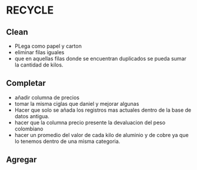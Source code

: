 # RECYCLE

## Clean

* PLega como papel y carton 
* eliminar filas iguales
* que en aquellas filas donde se encuentran duplicados se pueda sumar la cantidad de kilos.

## Completar

* añadir columna de precios
* tomar la misma ciglas que daniel y mejorar algunas
* Hacer que solo se añada los registros mas actuales dentro de la base de datos antigua.
* hacer que la columna precio presente la devaluacion del peso colombiano
* hacer un promedio del valor de cada kilo de aluminio y de cobre ya que lo tenemos dentro de una misma categoria.

## Agregar


